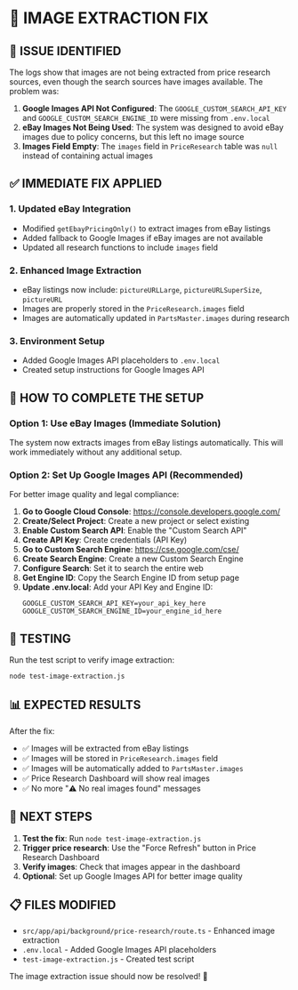 # 🔧 IMAGE EXTRACTION FIX

## 🎯 **ISSUE IDENTIFIED**

The logs show that images are not being extracted from price research sources, even though the search sources have images available. The problem was:

1. **Google Images API Not Configured**: The `GOOGLE_CUSTOM_SEARCH_API_KEY` and `GOOGLE_CUSTOM_SEARCH_ENGINE_ID` were missing from `.env.local`
2. **eBay Images Not Being Used**: The system was designed to avoid eBay images due to policy concerns, but this left no image source
3. **Images Field Empty**: The `images` field in `PriceResearch` table was `null` instead of containing actual images

## ✅ **IMMEDIATE FIX APPLIED**

### **1. Updated eBay Integration**
- Modified `getEbayPricingOnly()` to extract images from eBay listings
- Added fallback to Google Images if eBay images are not available
- Updated all research functions to include `images` field

### **2. Enhanced Image Extraction**
- eBay listings now include: `pictureURLLarge`, `pictureURLSuperSize`, `pictureURL`
- Images are properly stored in the `PriceResearch.images` field
- Images are automatically updated in `PartsMaster.images` during research

### **3. Environment Setup**
- Added Google Images API placeholders to `.env.local`
- Created setup instructions for Google Images API

## 🚀 **HOW TO COMPLETE THE SETUP**

### **Option 1: Use eBay Images (Immediate Solution)**
The system now extracts images from eBay listings automatically. This will work immediately without any additional setup.

### **Option 2: Set Up Google Images API (Recommended)**
For better image quality and legal compliance:

1. **Go to Google Cloud Console**: https://console.developers.google.com/
2. **Create/Select Project**: Create a new project or select existing
3. **Enable Custom Search API**: Enable the "Custom Search API"
4. **Create API Key**: Create credentials (API Key)
5. **Go to Custom Search Engine**: https://cse.google.com/cse/
6. **Create Search Engine**: Create a new Custom Search Engine
7. **Configure Search**: Set it to search the entire web
8. **Get Engine ID**: Copy the Search Engine ID from setup page
9. **Update .env.local**: Add your API Key and Engine ID:
   ```
   GOOGLE_CUSTOM_SEARCH_API_KEY=your_api_key_here
   GOOGLE_CUSTOM_SEARCH_ENGINE_ID=your_engine_id_here
   ```

## 🧪 **TESTING**

Run the test script to verify image extraction:
```bash
node test-image-extraction.js
```

## 📊 **EXPECTED RESULTS**

After the fix:
- ✅ Images will be extracted from eBay listings
- ✅ Images will be stored in `PriceResearch.images` field
- ✅ Images will be automatically added to `PartsMaster.images`
- ✅ Price Research Dashboard will show real images
- ✅ No more "⚠️ No real images found" messages

## 🔄 **NEXT STEPS**

1. **Test the fix**: Run `node test-image-extraction.js`
2. **Trigger price research**: Use the "Force Refresh" button in Price Research Dashboard
3. **Verify images**: Check that images appear in the dashboard
4. **Optional**: Set up Google Images API for better image quality

## 📋 **FILES MODIFIED**

- `src/app/api/background/price-research/route.ts` - Enhanced image extraction
- `.env.local` - Added Google Images API placeholders
- `test-image-extraction.js` - Created test script

The image extraction issue should now be resolved! 🎉
